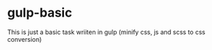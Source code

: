 # gulp-basic
This is just a basic task wriiten in gulp (minify css, js and scss to css conversion) 

